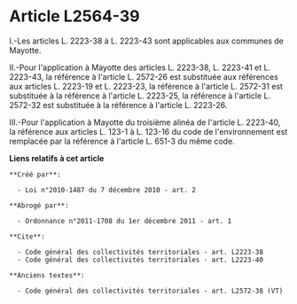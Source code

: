 # Article L2564-39

I.-Les articles L. 2223-38 à L. 2223-43 sont applicables aux communes de Mayotte. 

II.-Pour l'application à Mayotte des articles L. 2223-38, L. 2223-41 et L. 2223-43, la référence à l'article L. 2572-26 est
substituée aux références aux articles L. 2223-19 et L. 2223-23, la référence à l'article L. 2572-31 est substituée à la
référence à l'article L. 2223-25, la référence à l'article L. 2572-32 est substituée à la référence à l'article L. 2223-26. 

III.-Pour l'application à Mayotte du troisième alinéa de l'article L. 2223-40, la référence aux articles L. 123-1 à L. 123-16
du code de l'environnement est remplacée par la référence à l'article L. 651-3 du même code.

**Liens relatifs à cet article**

	**Créé par**:

	  - Loi n°2010-1487 du 7 décembre 2010 - art. 2

	**Abrogé par**:

	  - Ordonnance n°2011-1708 du 1er décembre 2011 - art. 1

	**Cite**:

	  - Code général des collectivités territoriales - art. L2223-38
	  - Code général des collectivités territoriales - art. L2223-40

	**Anciens textes**:

	  - Code général des collectivités territoriales - art. L2572-38 (VT)
